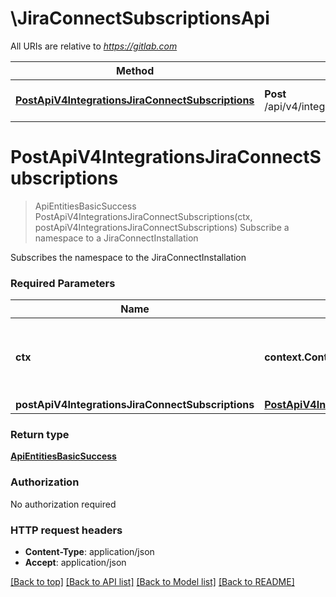 # \JiraConnectSubscriptionsApi

All URIs are relative to *https://gitlab.com*

Method | HTTP request | Description
------------- | ------------- | -------------
[**PostApiV4IntegrationsJiraConnectSubscriptions**](JiraConnectSubscriptionsApi.md#PostApiV4IntegrationsJiraConnectSubscriptions) | **Post** /api/v4/integrations/jira_connect/subscriptions | Subscribe a namespace to a JiraConnectInstallation


# **PostApiV4IntegrationsJiraConnectSubscriptions**
> ApiEntitiesBasicSuccess PostApiV4IntegrationsJiraConnectSubscriptions(ctx, postApiV4IntegrationsJiraConnectSubscriptions)
Subscribe a namespace to a JiraConnectInstallation

Subscribes the namespace to the JiraConnectInstallation

### Required Parameters

Name | Type | Description  | Notes
------------- | ------------- | ------------- | -------------
 **ctx** | **context.Context** | context for authentication, logging, cancellation, deadlines, tracing, etc.
  **postApiV4IntegrationsJiraConnectSubscriptions** | [**PostApiV4IntegrationsJiraConnectSubscriptions**](PostApiV4IntegrationsJiraConnectSubscriptions.md)|  | 

### Return type

[**ApiEntitiesBasicSuccess**](API_Entities_BasicSuccess.md)

### Authorization

No authorization required

### HTTP request headers

 - **Content-Type**: application/json
 - **Accept**: application/json

[[Back to top]](#) [[Back to API list]](../README.md#documentation-for-api-endpoints) [[Back to Model list]](../README.md#documentation-for-models) [[Back to README]](../README.md)


